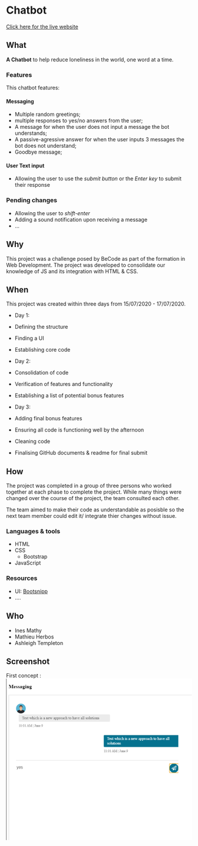 # Chatbot

[Click here for the live website](https://ashleightempleton.github.io/Javascript/)

## What

__A Chatbot__ to help reduce loneliness in the world, one word at a time. 


### Features

This chatbot features: 

#### Messaging

* Multiple random greetings;
* multiple responses to yes/no answers from the user;
* A message for when the user does not input a message the bot understands;
* A passive-agressive answer for when the user inputs 3 messages the bot does not understand;
* Goodbye message;

#### User Text input 

* Allowing the user to use the *submit button* or the *Enter key* to submit their response

### Pending changes

* Allowing the user to *shift-enter* 
* Adding a sound notification upon receiving a message
* ...


## Why

This project was a challenge posed by BeCode as part of the formation in Web Development. 
The project was developed to consolidate our knowledge of JS and its integration with HTML & CSS. 

## When

This project was created within three days from 15/07/2020 - 17/07/2020. 

* Day 1:
 * Defining the structure
 * Finding a UI
 * Establishing core code

* Day 2: 
 * Consolidation of code 
 * Verification of features and functionality
 * Establishing a list of potential bonus features 
 
* Day 3:
 * Adding final bonus features
 * Ensuring all code is functioning well by the afternoon 
 * Cleaning code 
 * Finalising GitHub documents & readme for final submit

## How

The project was completed in a group of three persons who worked together at each phase to complete the project. 
While many things were changed over the course of the project, the team consulted each other. 

The team aimed to make their code as understandable as posisble so the next team member could edit it/ integrate thier changes without issue. 

### Languages & tools

* HTML
* CSS
  * Bootstrap
* JavaScript

### Resources

* UI: [Bootsnipp](https://bootsnipp.com/snippets/1ea0N)
* ....


## Who

* Ines Mathy
* Mathieu Herbos
* Ashleigh Templeton

## Screenshot 

 First concept :
![First concept screenshot](Jsconcept.png)



